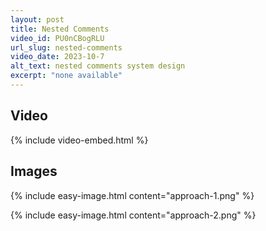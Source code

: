 ```yaml
---
layout: post
title: Nested Comments
video_id: PU0nCBogRLU
url_slug: nested-comments
video_date: 2023-10-7
alt_text: nested comments system design
excerpt: "none available"
---
```



## Video

{% include video-embed.html %}


## Images

{% include easy-image.html content="approach-1.png" %}

{% include easy-image.html content="approach-2.png" %}

